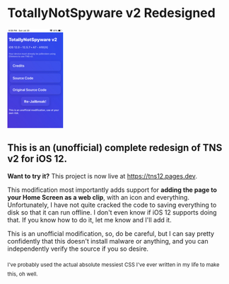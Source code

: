 # TotallyNotSpyware v2 Redesigned
<img src="https://github.com/forcequitOS/tns-v2-newUI/blob/main/showcase.jpeg?raw=true" width="25%">

## This is an (unofficial) complete redesign of TNS v2 for iOS 12.
**Want to try it?** This project is now live at https://tns12.pages.dev.

This modification most importantly adds support for **adding the page to your Home Screen as a web clip**, with an icon and everything. Unfortunately, I have not quite cracked the code to saving everything to disk so that it can run offline. I don't even know if iOS 12 supports doing that. If you know how to do it, let me know and I'll add it.

This is an unofficial modification, so, do be careful, but I can say pretty confidently that this doesn't install malware or anything, and you can independently verify the source if you so desire.

<sub>I've probably used the actual absolute messiest CSS I've ever written in my life to make this, oh well.</sub>

